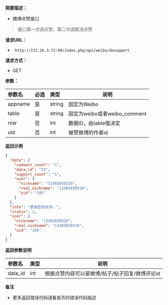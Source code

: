**简要描述：** 

- 微博点赞接口

> 接口第一次调点赞，第二次调取消点赞

**请求URL：** 
- ` http://172.16.3.72:99/index.php/api/weibo/dosupport`
  
**请求方式：**
- GET 

**参数：** 

|参数名|必选|类型|说明|
|:----    |:---|:----- |-----   |
|appname |是  |string |固定为Weibo   |
|table |是  |string |固定为weibo或者weibo_comment   |
|row |否  |int |数据ID，由table值决定   |
|uid |否  |int |被赞微博的作者id   |


 **返回示例**

``` json
{
  "data": {
    "comment_count": "1",
    "data_id": "33",
    "support_count": "1",
    "user": {
      "nickname": "13303030310",
      "real_nickname": "13303030310",
      "uid": "105"
    }
  },
  "info": "感谢您的支持。",
  "status": 1,
  "user": {
    "nickname": "13303030310",
    "real_nickname": "13303030310",
    "uid": "105"
  }
}
```

 **返回参数说明** 

|参数名|类型|说明|
|:-----  |:-----|-----                           |
|data_id |int |根据点赞内容可以是微博/帖子/帖子回复/微博评论id                         |

 **备注** 

- 更多返回错误代码请看首页的错误代码描述
